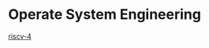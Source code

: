 # Operate System Engineering

[riscv-4](https://pdos.csail.mit.edu/6.1810/2024/xv6/book-riscv-rev4.pdf)